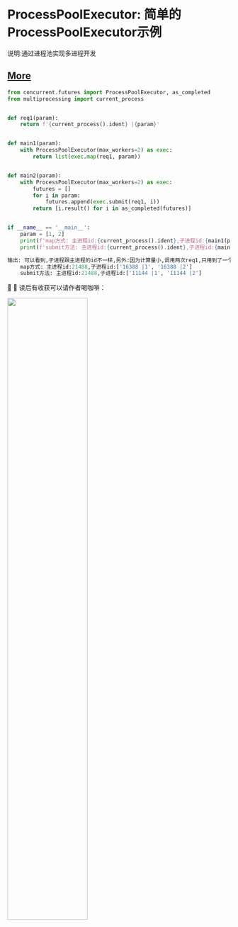 # ProcessPoolExecutor: 简单的ProcessPoolExecutor示例

说明:通过进程池实现多进程开发

## [More](directory.md)

``` python
from concurrent.futures import ProcessPoolExecutor, as_completed
from multiprocessing import current_process


def req1(param):
    return f'{current_process().ident} |{param}'


def main1(param):
    with ProcessPoolExecutor(max_workers=2) as exec:
        return list(exec.map(req1, param))


def main2(param):
    with ProcessPoolExecutor(max_workers=2) as exec:
        futures = []
        for i in param:
            futures.append(exec.submit(req1, i))
        return [i.result() for i in as_completed(futures)]


if __name__ == '__main__':
    param = [1, 2]
    print(f'map方式: 主进程id:{current_process().ident},子进程id:{main1(param)}')
    print(f'submit方法: 主进程id:{current_process().ident},子进程id:{main2(param)}')

```

``` python
输出: 可以看到,子进程跟主进程的id不一样,另外:因为计算量小,调用两次req1,只用到了一个进程16388
    map方式: 主进程id:21488,子进程id:['16388 |1', '16388 |2']
    submit方法: 主进程id:21488,子进程id:['11144 |1', '11144 |2']
```

:ribbon: :ribbon: 读后有收获可以请作者喝咖啡：

<img src="https://images.gitee.com/uploads/images/2021/1226/125920_9f0e6151_9674723.png" width="60%"/>